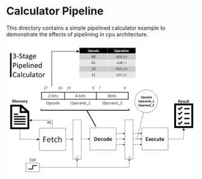 Calculator Pipeline
=================================
This directory contains a simple pipelined calculator example to demonstrate the effects of pipelining in cpu architecture.

![Alt text](https://github.com/IUST-Computer-Organization/Spring-2023/blob/main/Calculator_Pipeline/Calculator_Pipeline.png "Calculator Pipeline")
